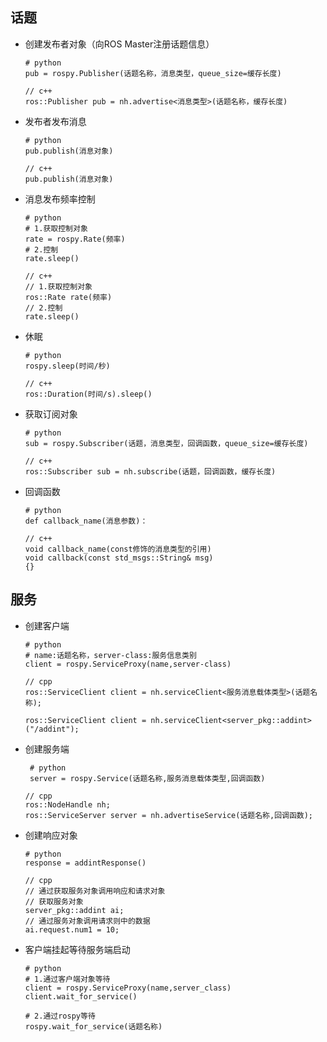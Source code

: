 ## 话题

* 创建发布者对象（向ROS Master注册话题信息）

  ```
  # python
  pub = rospy.Publisher(话题名称，消息类型，queue_size=缓存长度)
  ```

  ```
  // c++
  ros::Publisher pub = nh.advertise<消息类型>(话题名称，缓存长度)
  ```

* 发布者发布消息

  ```
  # python
  pub.publish(消息对象)
  ```

  ```
  // c++
  pub.publish(消息对象)
  ```

* 消息发布频率控制

  ```
  # python
  # 1.获取控制对象
  rate = rospy.Rate(频率)
  # 2.控制
  rate.sleep()
  ```

  ```
  // c++
  // 1.获取控制对象
  ros::Rate rate(频率)
  // 2.控制
  rate.sleep()
  ```

* 休眠

  ```
  # python
  rospy.sleep(时间/秒)
  ```

  ```
  // c++
  ros::Duration(时间/s).sleep()
  ```

* 获取订阅对象

  ```
  # python
  sub = rospy.Subscriber(话题，消息类型，回调函数，queue_size=缓存长度)
  ```

  ```
  // c++
  ros::Subscriber sub = nh.subscribe(话题，回调函数，缓存长度)
  ```

* 回调函数

  ```
  # python
  def callback_name(消息参数)：
  ```

  ```
  // c++
  void callback_name(const修饰的消息类型的引用)
  void callback(const std_msgs::String& msg)
  {}
  ```

  



## 服务

* 创建客户端

  ```
  # python
  # name:话题名称，server-class:服务信息类别
  client = rospy.ServiceProxy(name,server-class)
  ```
  
  ```
  // cpp
  ros::ServiceClient client = nh.serviceClient<服务消息载体类型>(话题名称);
  
  ros::ServiceClient client = nh.serviceClient<server_pkg::addint>("/addint");
  ```
  
  
  
* 创建服务端

  ```
   # python
   server = rospy.Service(话题名称,服务消息载体类型,回调函数)
  ```

  ```
  // cpp
  ros::NodeHandle nh;
  ros::ServiceServer server = nh.advertiseService(话题名称,回调函数);
  ```

  

* 创建响应对象

  ```
  # python
  response = addintResponse()
  ```

  ```
  // cpp
  // 通过获取服务对象调用响应和请求对象
  // 获取服务对象
  server_pkg::addint ai;
  // 通过服务对象调用请求则中的数据
  ai.request.num1 = 10;
  ```

  

* 客户端挂起等待服务端启动

  ```
  # python
  # 1.通过客户端对象等待
  client = rospy.ServiceProxy(name,server_class)
  client.wait_for_service()
  
  # 2.通过rospy等待
  rospy.wait_for_service(话题名称)
  ```

